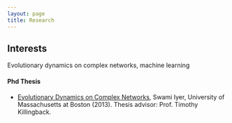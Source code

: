 ```yaml
---
layout: page
title: Research
---
```


## Interests

Evolutionary dynamics on complex networks, machine learning

#### Phd Thesis

- [Evolutionary Dynamics on Complex Networks](http://scholarworks.umb.edu/doctoral_dissertations/113), Swami Iyer, University of Massachusetts at Boston (2013). Thesis advisor: Prof. Timothy Killingback.